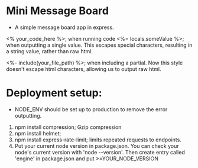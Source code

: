 # Mini Message Board

- A simple message board app in express.

<% your_code_here %>; when running code
<%= locals.someValue %>; when outputting a single value. This escapes special characters, resulting in a string value, rather than raw html.

<%- include(your_file_path) %>; when including a partial. Now this style doesn't escape html characters, allowing us to output raw html.

# Deployment setup:

- NODE_ENV should be set up to production to remove the
  error outputting.

1. npm install compression; Gzip compression
2. npm install helmet;
3. npm install express-rate-limit; limits repeated requests to endpoints.
4. Put your current node version in package.json. You can check your node's
   current version with 'node --version'. Then create entry called 'engine'
   in package.json and put >=YOUR_NODE_VERSION

